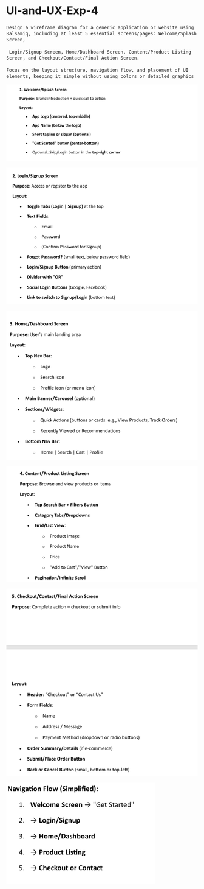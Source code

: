 # UI-and-UX-Exp-4

```
Design a wireframe diagram for a generic application or website using Balsamiq, including at least 5 essential screens/pages: Welcome/Splash Screen,

 Login/Signup Screen, Home/Dashboard Screen, Content/Product Listing Screen, and Checkout/Contact/Final Action Screen.

Focus on the layout structure, navigation flow, and placement of UI elements, keeping it simple without using colors or detailed graphics
```
![alt text](image.png)

![output](image-1.png)

![output](image-2.png)

![output](image-3.png)

![output](image-4.png)

![output](image-6.png)